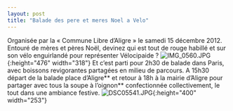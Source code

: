 ```yaml
---
layout: post
title: "Balade des pere et meres Noel a Velo"
---
```



![]()<br/>
Organisée par la « Commune Libre d’Aligre » le samedi 15 décembre 2012.
Entouré de mères et pères Noël, devinez qui est tout de rouge habillé et sur son vélo enguirlandé pour représenter Vélocipaide ?
![IMG_0560.JPG](lh3.ggpht.c-HpDLXbA1SUUYG6wPNOAAAAAAAAB_NLQyssiuIMG_05600ac2.JPG?imgmax=512){:height="476" width="318"}
Et c’est parti pour 2h30 de balade dans Paris, avec boissons revigorantes partagées en milieu de parcours.
A 15h30 départ de la balade place d’Aligre** et retour à 18h à la mairie d’Aligre pour partager avec tous la soupe à l’oignon** confectionnée collectivement, le tout dans une ambiance festive.
![DSC05541.JPG](lh5.ggpht.c-eICm_oCVLUUYG0lmAVAAAAAAAAB5F-pxYohsDSC05541e998.JPG?imgmax=400){:height="400" width="253"}![]()
